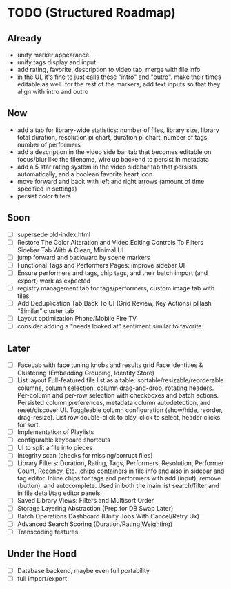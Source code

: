 # TODO (Structured Roadmap)

## Already
- unify marker appearance
- unify tags display and input
- add rating, favorite, description to video tab, merge with file info
- in the UI, it's fine to just calls these "intro" and "outro". make their times editable as well. for the rest of the markers, add text inputs so that they align with intro and outro

## Now
- add a tab for library-wide statistics: number of files, library size, library total duration, resolution pi chart, duration pi chart, number of tags, number of performers
- add a description in the video side bar tab that becomes editable on focus/blur like the filename, wire up backend to persist in metadata
- add a 5 star rating system in the video sidebar tab that persists automatically, and a boolean favorite heart icon
- move forward and back with left and right arrows (amount of time specified in settings)
- persist color filters

## Soon
- [ ] supersede old-index.html
- [ ] Restore The Color Alteration and Video Editing Controls To Filters Sidebar Tab With A Clean, Minimal UI
- [ ] jump forward and backward by scene markers
- [ ] Functional Tags and Performers Pages: improve sidebar UI
- [ ] Ensure performers and tags, chip tags, and their batch import (and export) work as expected
- [ ] registry management tab for tags/performers, custom image tab with tiles
- [ ] Add Deduplication Tab Back To UI (Grid Review, Key Actions)
  pHash “Similar” cluster tab
- [ ] Layout optimization
  Phone/Mobile
  Fire TV
- [ ] consider adding a "needs looked at" sentiment similar to favorite

## Later
- [ ] FaceLab with face tuning knobs and results grid
  Face Identities & Clustering (Embedding Grouping, Identity Store)
- [ ] List layout
  Full-featured file list as a table: sortable/resizable/reorderable columns, column selection, column drag-and-drop, rotating headers.
  Per-column and per-row selection with checkboxes and batch actions.
  Persisted column preferences, metadata column autodetection, and reset/discover UI.
  Toggleable column configuration (show/hide, reorder, drag-resize).
  List row double-click to play, click to select, header clicks for sort.
- [ ] Implementation of Playlists
- [ ] configurable keyboard shortcuts
- [ ] UI to split a file into pieces
- [ ] Integrity scan (checks for missing/corrupt files)
- [ ] Library Filters: Duration, Rating, Tags, Performers, Resolution, Performer Count, Recency, Etc. 
  .chips containers in file info and also in sidebar and tag editor.
  Inline chips for tags and performers with add (input), remove (button), and autocomplete.
  Used in both the main list search/filter and in file detail/tag editor panels.
- [ ] Saved Library Views: Filters and Multisort Order
- [ ] Storage Layering Abstraction (Prep for DB Swap Later)
- [ ] Batch Operations Dashboard (Unify Jobs With Cancel/Retry Ux)
- [ ] Advanced Search Scoring (Duration/Rating Weighting)
- [ ] Transcoding features

## Under the Hood
- [ ] Database backend, maybe even full portability
- [ ] full import/export